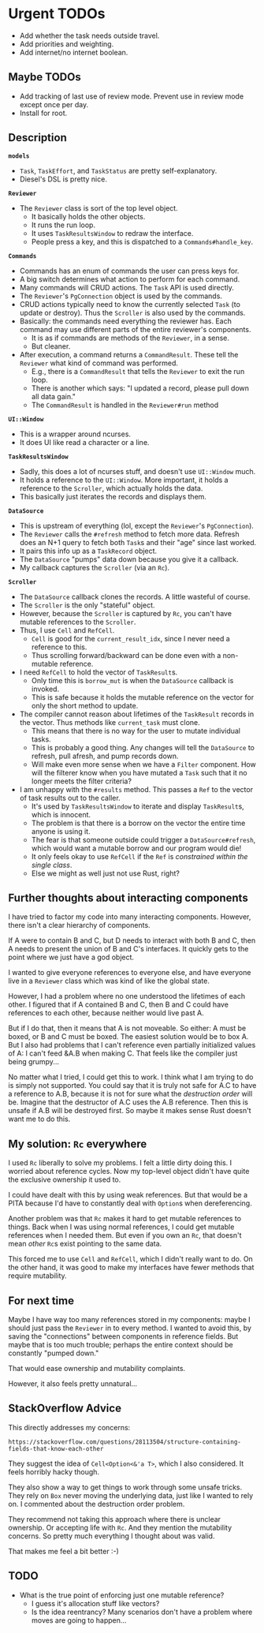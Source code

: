 # Urgent TODOs

* Add whether the task needs outside travel.
* Add priorities and weighting.
* Add internet/no internet boolean.

## Maybe TODOs

* Add tracking of last use of review mode. Prevent use in review mode
  except once per day.
* Install for root.

## Description

**`models`**

* `Task`, `TaskEffort`, and `TaskStatus` are pretty self-explanatory.
* Diesel's DSL is pretty nice.

**`Reviewer`**

* The `Reviewer` class is sort of the top level object.
  * It basically holds the other objects.
  * It runs the run loop.
  * It uses `TaskResultsWindow` to redraw the interface.
  * People press a key, and this is dispatched to a
    `Commands#handle_key`.

**`Commands`**

* Commands has an enum of commands the user can press keys for.
* A big switch determines what action to perform for each command.
* Many commands will CRUD actions. The `Task` API is used directly.
* The `Reviewer`'s `PgConnection` object is used by the commands.
* CRUD actions typically need to know the currently selected `Task` (to
  update or destroy). Thus the `Scroller` is also used by the commands.
* Basically: the commands need everything the reviewer has. Each command
  may use different parts of the entire reviewer's components.
  * It is as if commands are methods of the `Reviewer`, in a sense.
  * But cleaner.
* After execution, a command returns a `CommandResult`. These tell the
  `Reviewer` what kind of command was performed.
  * E.g., there is a `CommandResult` that tells the `Reviewer` to exit
    the run loop.
  * There is another which says: "I updated a record, please pull down
    all data gain."
  * The `CommandResult` is handled in the `Reviewer#run` method

**`UI::Window`**

* This is a wrapper around ncurses.
* It does UI like read a character or a line.

**`TaskResultsWindow`**

* Sadly, this does a lot of ncurses stuff, and doesn't use `UI::Window`
  much.
* It holds a reference to the `UI::Window`. More important, it holds a
  reference to the `Scroller`, which actually holds the data.
* This basically just iterates the records and displays them.

**`DataSource`**

* This is upstream of everything (lol, except the `Reviewer`'s
  `PgConnection`).
* The `Reviewer` calls the `#refresh` method to fetch more data. Refresh
  does an N+1 query to fetch both `Task`s and their "age" since last
  worked.
* It pairs this info up as a `TaskRecord` object.
* The `DataSource` "pumps" data down because you give it a callback.
* My callback captures the `Scroller` (via an `Rc`).

**`Scroller`**

* The `DataSource` callback clones the records. A little wasteful of
  course.
* The `Scroller` is the only "stateful" object.
* However, because the `Scroller` is captured by `Rc`, you can't have
  mutable references to the `Scroller`.
* Thus, I use `Cell` and `RefCell`.
  * `Cell` is good for the `current_result_idx`, since I never need a
    reference to this.
  * Thus scrolling forward/backward can be done even with a non-mutable
    reference.
* I need `RefCell` to hold the vector of `TaskResult`s.
  * Only time this is `borrow_mut` is when the `DataSource` callback is
    invoked.
  * This is safe because it holds the mutable reference on the vector
    for only the short method to update.
* The compiler cannot reason about lifetimes of the `TaskResult` records
  in the vector. Thus methods like `current_task` must clone.
  * This means that there is no way for the user to mutate individual
    tasks.
  * This is probably a good thing. Any changes will tell the
    `DataSource` to refresh, pull afresh, and pump records down.
  * Will make even more sense when we have a `Filter` component. How
    will the filterer know when you have mutated a `Task` such that it
    no longer meets the filter criteria?
* I am unhappy with the `#results` method. This passes a `Ref` to the
  vector of task results out to the caller.
  * It's used by `TaskResultsWindow` to iterate and display
    `TaskResult`s, which is innocent.
  * The problem is that there is a borrow on the vector the entire time
    anyone is using it.
  * The fear is that someone outside could trigger a
    `DataSource#refresh`, which would want a mutable borrow and our
    program would die!
  * It only feels okay to use `RefCell` if the `Ref` is *constrained
    within the single class*.
  * Else we might as well just not use Rust, right?

## Further thoughts about interacting components

I have tried to factor my code into many interacting components.
However, there isn't a clear hierarchy of components.

If A were to contain B and C, but D needs to interact with both B and C,
then A needs to present the union of B and C's interfaces. It quickly
gets to the point where we just have a god object.

I wanted to give everyone references to everyone else, and have everyone
live in a `Reviewer` class which was kind of like the global state.

However, I had a problem where no one understood the lifetimes of each
other. I figured that if A contained B and C, then B and C could have
references to each other, because neither would live past A.

But if I do that, then it means that A is not moveable. So either: A
must be boxed, or B and C must be boxed. The easiest solution would be
to box A. But I also had problems that I can't reference even partially
initialized values of A: I can't feed &A.B when making C. That feels
like the compiler just being grumpy...

No matter what I tried, I could get this to work. I think what I am
trying to do is simply not supported. You could say that it is truly not
safe for A.C to have a reference to A.B, because it is not for sure what
the *destruction order* will be. Imagine that the destructor of A.C uses
the A.B reference. Then this is unsafe if A.B will be destroyed first.
So maybe it makes sense Rust doesn't want me to do this.

## My solution: `Rc` everywhere

I used `Rc` liberally to solve my problems. I felt a little dirty doing
this. I worried about reference cycles. Now my top-level object didn't
have quite the exclusive ownership it used to.

I could have dealt with this by using weak references. But that would be
a PITA because I'd have to constantly deal with `Option`s when
dereferencing.

Another problem was that `Rc` makes it hard to get mutable references to
things. Back when I was using normal references, I could get mutable
references when I needed them. But even if you own an `Rc`, that doesn't
mean *other* `Rc`s exist pointing to the same data.

This forced me to use `Cell` and `RefCell`, which I didn't really want
to do. On the other hand, it was good to make my interfaces have fewer
methods that require mutability.

## For next time

Maybe I have way too many references stored in my components: maybe I
should just pass the `Reviewer` in to every method. I wanted to avoid
this, by saving the "connections" between components in reference
fields. But maybe that is too much trouble; perhaps the entire context
should be constantly "pumped down."

That would ease ownership and mutability complaints.

However, it also feels pretty unnatural...

## StackOverflow Advice

This directly addresses my concerns:

    https://stackoverflow.com/questions/28113504/structure-containing-fields-that-know-each-other

They suggest the idea of `Cell<Option<&'a T>`, which I also considered.
It feels horribly hacky though.

They also show a way to get things to work through some unsafe tricks.
They rely on `Box` never moving the underlying data, just like I wanted
to rely on. I commented about the destruction order problem.

They recommend not taking this approach where there is unclear
ownership. Or accepting life with `Rc`. And they mention the mutability
concerns. So pretty much everything I thought about was valid.

That makes me feel a bit better :-)

## TODO

* What is the true point of enforcing just one mutable reference?
  * I guess it's allocation stuff like vectors?
  * Is the idea reentrancy? Many scenarios don't have a problem where
    moves are going to happen...
